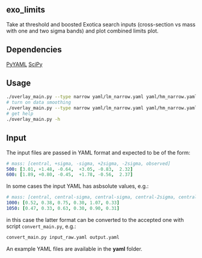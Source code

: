 ## exo\_limits

Take at threshold and boosted Exotica search inputs (cross-section vs mass with
one and two sigma bands) and plot combined limits plot.

## Dependencies

[PyYAML](http://pyyaml.org/)
[SciPy](http://www.scipy.org/)

## Usage

```bash
./overlay_main.py --type narrow yaml/lm_narrow.yaml yaml/hm_narrow.yaml
# turn on data smoothing
./overlay_main.py --type narrow yaml/lm_narrow.yaml yaml/hm_narrow.yaml --smooth
# get help
./overlay_main.py -h
```

## Input

The input files are passed in YAML format and expected to be of the form:

```yaml
# mass: [central, +sigma, -sigma, +2sigma, -2sigma, observed]
500: [3.01, +1.48, -0.64,  +3.05, -0.83,  2.32]
600: [1.89, +0.80, -0.45,  +1.78, -0.56,  2.37]
```

In some cases the input YAML has asbsolute values, e.g.:

```yaml
# mass: [central, central-sigma, central-sigma, central-2sigma, central+2sigma, observed]
1000: [0.52, 0.38, 0.75, 0.30, 1.07, 0.33]
1050: [0.47, 0.33, 0.63, 0.30, 0.90, 0.31]
```

in this case the latter format can be converted to the accepted one with
script ```convert_main.py```, e.g.:

```bash
convert_main.py input_raw.yaml output.yaml
```

An example YAML files are available in the **yaml** folder.
